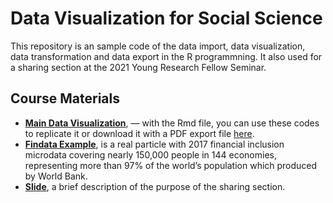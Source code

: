 # Data Visualization for Social Science 

This repository is an sample code of the data import, data visualization, data transformation and data export in the R programmning. It also used for a sharing section at the 2021 Young Research Fellow Seminar. 

## Course Materials 
* [**Main Data Visualization**](https://github.com/nithkosal/DataVisualization/blob/main/DataVisualization.Rmd), — with the Rmd file, you can use these codes to replicate it or download it with a PDF export file [here](https://github.com/nithkosal/DataVisualization/blob/main/DataVisualization.pdf). 
* [**Findata Example**](https://github.com/nithkosal/DataVisualization/blob/main/FindataExample.R), is a real particle with 2017 financial inclusion microdata covering nearly 150,000 people in 144 economies, representing more than 97% of the world’s population which produced by World Bank.
* [**Slide**](https://github.com/nithkosal/DataVisualization/blob/main/Slide.pdf), a brief description of the purpose of the sharing section.
